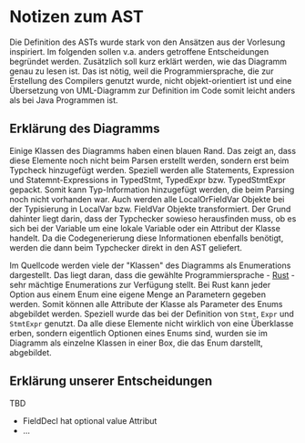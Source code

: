 # Notizen zum AST

Die Definition des ASTs wurde stark von den Ansätzen aus der Vorlesung inspiriert. Im folgenden sollen v.a. anders getroffene Entscheidungen begründet werden. Zusätzlich soll kurz erklärt werden, wie das Diagramm genau zu lesen ist. Das ist nötig, weil die Programmiersprache, die zur Erstellung des Compilers genutzt wurde, nicht objekt-orientiert ist und eine Übersetzung von UML-Diagramm zur Definition im Code somit leicht anders als bei Java Programmen ist.

## Erklärung des Diagramms

Einige Klassen des Diagramms haben einen blauen Rand. Das zeigt an, dass diese Elemente noch nicht beim Parsen erstellt werden, sondern erst beim Typcheck hinzugefügt werden. Speziell werden alle Statements, Expression und Statemnt-Expressions in TypedStmt, TypedExpr bzw. TypedStmtExpr gepackt. Somit kann Typ-Information hinzugefügt werden, die beim Parsing noch nicht vorhanden war. Auch werden alle LocalOrFieldVar Objekte bei der Typisierung in LocalVar bzw. FieldVar Objekte transformiert. Der Grund dahinter liegt darin, dass der Typchecker sowieso herausfinden muss, ob es sich bei der Variable um eine lokale Variable oder ein Attribut der Klasse handelt. Da die Codegenerierung diese Informationen ebenfalls benötigt, werden die dann beim Typchecker direkt in den AST geliefert.

Im Quellcode werden viele der "Klassen" des Diagramms als Enumerations dargestellt. Das liegt daran, dass die gewählte Programmiersprache - [Rust](https://www.rust-lang.org/) - sehr mächtige Enumerations zur Verfügung stellt. Bei Rust kann jeder Option aus einem Enum eine eigene Menge an Parametern gegeben werden. Somit können alle Attribute der Klasse als Parameter des Enums abgebildet werden. Speziell wurde das bei der Definition von `Stmt`, `Expr` und `StmtExpr` genutzt. Da alle diese Elemente nicht wirklich von eine Überklasse erben, sondern eigentlich Optionen eines Enums sind, wurden sie im Diagramm als einzelne Klassen in einer Box, die das Enum darstellt, abgebildet.

## Erklärung unserer Entscheidungen

TBD

-   FieldDecl hat optional value Attribut
-   ...
